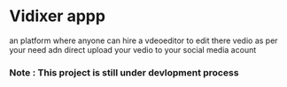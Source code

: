 # Vidixer appp
an platform where anyone can hire a vdeoeditor to edit there vedio as per your need adn direct upload your vedio to your social media acount 
### Note : This project is still under devlopment process
